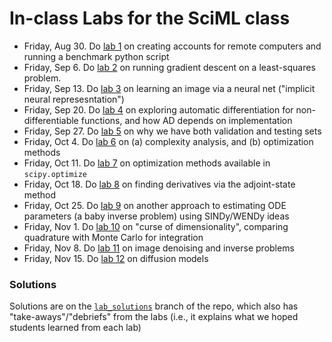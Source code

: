 # In-class Labs for the SciML class

- Friday, Aug 30. Do [lab 1](lab01.md) on creating accounts for remote computers and running a benchmark python script
- Friday, Sep 6. Do [lab 2](lab02.md) on running gradient descent on a least-squares problem.
- Friday, Sep 13. Do [lab 3](lab03.md) on learning an image via a neural net ("implicit neural represesntation")
- Friday, Sep 20. Do [lab 4](lab04.md) on exploring automatic differentiation for non-differentiable functions, and how AD depends on implementation
- Friday, Sep 27. Do [lab 5](lab05.md) on why we have both validation and testing sets
- Friday, Oct 4. Do [lab 6](lab06.md) on (a) complexity analysis, and (b) optimization methods
- Friday, Oct 11. Do [lab 7](lab07.md) on optimization methods available in `scipy.optimize`
- Friday, Oct 18. Do [lab 8](lab08.md) on finding derivatives via the adjoint-state method
- Friday, Oct 25. Do [lab 9](lab09.md) on another approach to estimating ODE parameters (a baby inverse problem) using SINDy/WENDy ideas
- Friday, Nov 1. Do [lab 10](lab10.md) on "curse of dimensionality", comparing quadrature with Monte Carlo for integration
- Friday, Nov 8. Do [lab 11](lab11.md) on image denoising and inverse problems
- Friday, Nov 15. Do [lab 12](lab12.md) on diffusion models

### Solutions
Solutions are on the [`lab_solutions`](../../../tree/lab_solutions/Labs) branch of the repo, which also has "take-aways"/"debriefs" from the labs (i.e., it explains what we hoped students learned from each lab)
